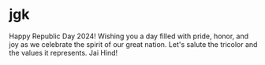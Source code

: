 # jgk
Happy Republic Day 2024! Wishing you a day filled with pride, honor, and joy as we celebrate the spirit of our great nation.  Let's salute the tricolor and the values it represents. Jai Hind!
